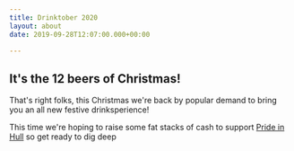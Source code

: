 ```yaml
---
title: Drinktober 2020 
layout: about
date: 2019-09-28T12:07:00.000+00:00

---
```

## It's the 12 beers of Christmas!

That's right folks, this Christmas we're back by popular demand to bring you an all new festive drinksperience!

This time we're hoping to raise some fat stacks of cash to support [Pride in Hull](https://prideinhull.co.uk/donate/) so get ready to dig deep